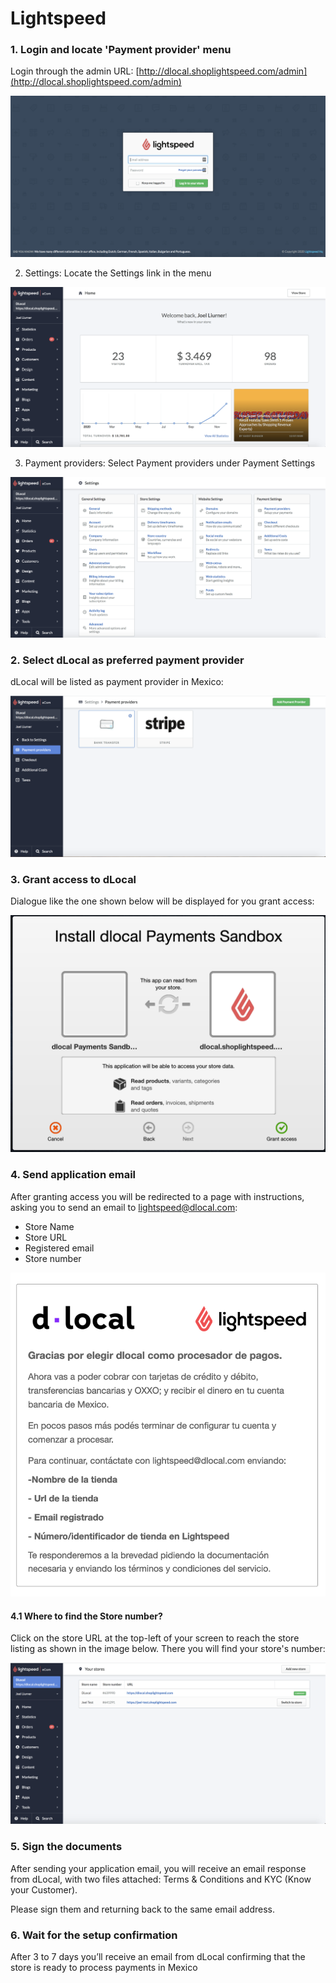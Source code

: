 # Lightspeed



### 1. Login and locate 'Payment provider' menu

Login through the admin URL: [http://dlocal.shoplightspeed.com/admin](http://dlocal.shoplightspeed.com/admin)

![](../.gitbook/assets/screen-shot-2020-12-10-at-2.06.53-pm.png)

2. Settings: Locate the Settings link in the menu

![](../.gitbook/assets/screen-shot-2020-12-10-at-2.07.27-pm.png)

3. Payment providers: Select Payment providers under Payment Settings

![](../.gitbook/assets/screen-shot-2020-12-10-at-2.07.42-pm.png)

### 2. Select dLocal as preferred payment provider

dLocal will be listed as payment provider in Mexico:

![](../.gitbook/assets/screen-shot-2020-12-10-at-2.09.18-pm.png)

### 3. Grant access to dLocal

Dialogue like the one shown below will be displayed for you grant access: 

![](../.gitbook/assets/captura-de-pantalla-2020-12-09-a-la-s-12.10.30.png)

### 4. Send application email 

After granting access you will be redirected to a page with instructions, asking you to send an email to lightspeed@dlocal.com:

* Store Name
* Store URL
* Registered email
* Store number

![](../.gitbook/assets/captura-de-pantalla-2020-12-09-a-la-s-12.21.00.png)

#### 4.1 Where to find the Store number?

Click on the store URL at the top-left of your screen to reach the store listing as shown in the image below. There you will find your store's number:

![](../.gitbook/assets/screen-shot-2020-12-10-at-3.01.23-pm.png)

### 5. Sign the documents

After sending your application email, you will receive an email response from dLocal, with two files attached: Terms & Conditions and KYC \(Know your Customer\).

Please sign them and returning back to the same email address.

### 6. Wait for the setup confirmation

After 3 to 7 days you’ll receive an email from dLocal confirming that the store is ready to process payments in Mexico  



